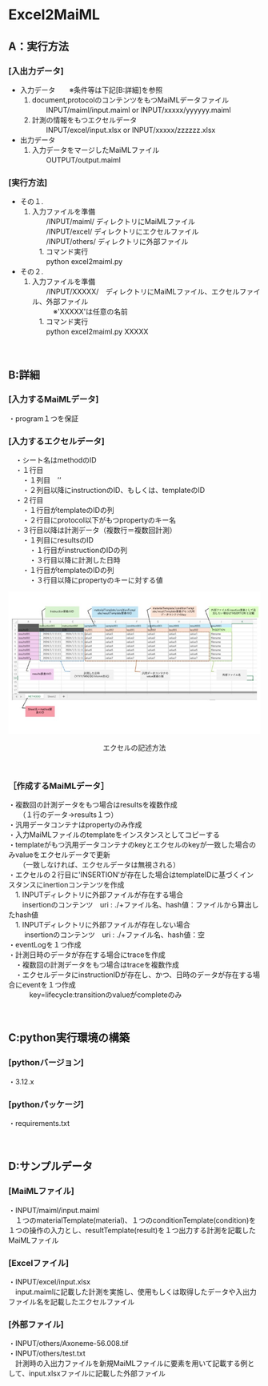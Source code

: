 # Excel2MaiML
## A：実行方法
### [入出力データ]
- 入力データ　　※条件等は下記[B:詳細]を参照
  1. document,protocolのコンテンツをもつMaiMLデータファイル <br/>
　　INPUT/maiml/input.maiml  or  INPUT/xxxxx/yyyyyy.maiml 
  1. 計測の情報をもつエクセルデータ<br/>
　　INPUT/excel/input.xlsx  or  INPUT/xxxxx/zzzzzz.xlsx
- 出力データ
  1. 入力データをマージしたMaiMLファイル <br/>
　　OUTPUT/output.maiml
 
### [実行方法]
- その１.
  1. 入力ファイルを準備 <br/>
　　/INPUT/maiml/ ディレクトリにMaiMLファイル <br/>
　　/INPUT/excel/ ディレクトリにエクセルファイル <br/>
　　/INPUT/others/ ディレクトリに外部ファイル <br/>
　1. コマンド実行 <br/>
　　python excel2maiml.py <br/>
- その２.
  1. 入力ファイルを準備 <br/>
　　/INPUT/XXXXX/　ディレクトリにMaiMLファイル、エクセルファイル、外部ファイル　 <br/>
　　　※'XXXXX'は任意の名前 <br/>
　1. コマンド実行 <br/>
　　python excel2maiml.py XXXXX <br/>
<br/>


## B:詳細
### [入力するMaiMLデータ]
  ・program１つを保証 <br/>

### [入力するエクセルデータ]
　・シート名はmethodのID <br/>
　・１行目 <br/>
　　・１列目　’’ <br/>
　　・２列目以降にinstructionのID、もしくは、templateのID <br/>
　・２行目 <br/>
　　・１行目がtemplateのIDの列 <br/>
　　・２行目にprotocol以下がもつpropertyのキー名 <br/>
　・３行目以降は計測データ（複数行＝複数回計測） <br/>
　　・１列目にresultsのID <br/>
　　　・１行目がinstructionのIDの列 <br/>
　　　・３行目以降に計測した日時 <br/>
　　・１行目がtemplateのIDの列 <br/>
　　　・３行目以降にpropertyのキーに対する値 <br/> 
<p align="center">
  <img src="https://github.com/tacyas/MaiML/blob/main/Excel2MaiML/setting/%E5%85%A5%E5%8A%9B%E3%82%A8%E3%82%AF%E3%82%BB%E3%83%AB%E3%83%95%E3%82%A1%E3%82%A4%E3%83%AB%E8%AA%AC%E6%98%8E.jpeg" />
</p>
<p align="center">エクセルの記述方法</p>

<br/>

### ［作成するMaiMLデータ］
  ・複数回の計測データをもつ場合はresultsを複数作成 <br/>
  　　（１行のデータ→results１つ） <br/>
  ・汎用データコンテナはpropertyのみ作成 <br/>
  ・入力MaiMLファイルのtemplateをインスタンスとしてコピーする <br/>
  ・templateがもつ汎用データコンテナのkeyとエクセルのkeyが一致した場合のみvalueをエクセルデータで更新 <br/>
  　　（一致しなければ、エクセルデータは無視される） <br/>
  ・エクセルの２行目に'INSERTION'が存在した場合はtemplateIDに基づくインスタンスにinertionコンテンツを作成 <br/>
  　1. INPUTディレクトリに外部ファイルが存在する場合 <br/>
  　　insertionのコンテンツ　uri : ./+ファイル名、hash値：ファイルから算出したhash値 <br/>
  　1. INPUTディレクトリに外部ファイルが存在しない場合 <br/>
　  　insertionのコンテンツ　uri : ./+ファイル名、hash値：空 <br/>
  ・eventLogを１つ作成 <br/>
  ・計測日時のデータが存在する場合にtraceを作成 <br/>
　・複数回の計測データをもつ場合はtraceを複数作成 <br/>
　・エクセルデータにinstructionIDが存在し、かつ、日時のデータが存在する場合にeventを１つ作成 <br/>
　　　key=lifecycle:transitionのvalueがcompleteのみ <br/>

<br/>

## C:python実行環境の構築
### [pythonバージョン]
  ・3.12.x <br/>
### [pythonパッケージ]
  ・requirements.txt <br/>

<br/>

## D:サンプルデータ
### [MaiMLファイル]
  ・INPUT/maiml/input.maiml <br/>
  　１つのmaterialTemplate(material)、１つのconditionTemplate(condition)を１つの操作の入力とし、resultTemplate(result)を１つ出力する計測を記載したMaiMLファイル <br/>
### [Excelファイル]
  ・INPUT/excel/input.xlsx <br/>
  　input.maimlに記載した計測を実施し、使用もしくは取得したデータや入出力ファイル名を記載したエクセルファイル <br/>
### [外部ファイル]
  ・INPUT/others/Axoneme-56.008.tif <br/>
  ・INPUT/others/test.txt <br/>
  　計測時の入出力ファイルを新規MaiMLファイルに<insertion>要素を用いて記載する例として、input.xlsxファイルに記載した外部ファイル <br/>
